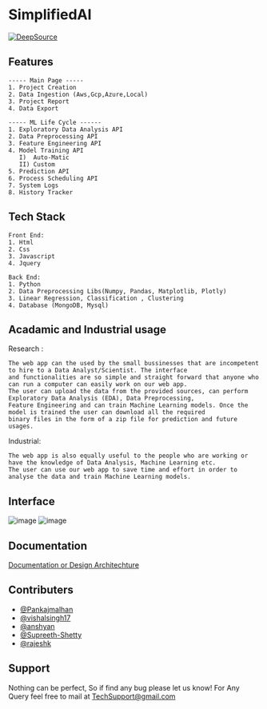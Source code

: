 
<h1>SimplifiedAI</h1>

[![DeepSource](https://deepsource.io/gh/Simplified-Artificial-Intelligence/SimplifiedAI.svg/?label=active+issues&show_trend=true&token=gr9scB6u8Vw4bNXAYDJ0SfNH)](https://deepsource.io/gh/Simplified-Artificial-Intelligence/SimplifiedAI/?ref=repository-badge)

## Features
```
----- Main Page -----
1. Project Creation 
2. Data Ingestion (Aws,Gcp,Azure,Local)
3. Project Report 
4. Data Export 

----- ML Life Cycle ------
1. Exploratory Data Analysis API
2. Data Preprocessing API
3. Feature Engineering API
4. Model Training API
   I)  Auto-Matic 
   II) Custom
5. Prediction API
6. Process Scheduling API
7. System Logs
8. History Tracker
```

## Tech Stack
```
Front End: 
1. Html
2. Css
3. Javascript
4. Jquery

Back End:
1. Python
2. Data Preprocessing Libs(Numpy, Pandas, Matplotlib, Plotly)
3. Linear Regression, Classification , Clustering 
4. Database (MongoDB, Mysql)

```

## Acadamic and Industrial usage
Research : 
```
The web app can the used by the small bussinesses that are incompetent to hire to a Data Analyst/Scientist. The interface 
and functionalities are so simple and straight forward that anyone who can run a computer can easily work on our web app.
The user can upload the data from the provided sources, can perform Exploratory Data Analysis (EDA), Data Preprocessing,
Feature Engineering and can train Machine Learning models. Once the model is trained the user can download all the required
binary files in the form of a zip file for prediction and future usages.

```
Industrial: 
```
The web app is also equally useful to the people who are working or have the knowledge of Data Analysis, Machine Learning etc.
The user can use our web app to save time and effort in order to analyse the data and train Machine Learning models.
```

## Interface
![image](https://user-images.githubusercontent.com/40850370/142195610-651cffda-494a-47a0-a9d0-6eb2e4150d97.png)
![image](https://user-images.githubusercontent.com/40850370/142195760-80a1903f-f8f6-47a1-bfdf-8e818381ee47.png)

## Documentation

[Documentation or Design Architechture](https://drive.google.com/drive/folders/1G7GcVTQe2NI6LR-uJ0Nwapnz81f3_Btd?usp=sharing)


## Contributers

- [@Pankajmalhan](https://github.com/Pankajmalhan)
- [@vishalsingh17](https://github.com/vishalsingh17)
- [@anshyan](https://github.com/anshyan)
- [@Supreeth-Shetty](https://github.com/Supreeth-Shetty)
- [@rajeshk](https://github.com/rajeshk300386)

## Support
Nothing can be perfect, So if find any bug please let us know!
For Any Query feel free to mail at TechSupport@gmail.com

